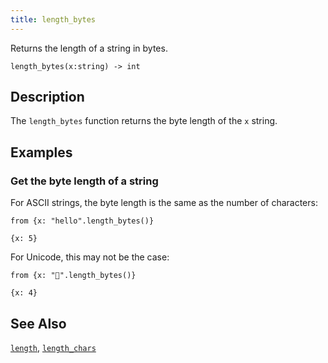 ```yaml
---
title: length_bytes
---
```


Returns the length of a string in bytes.

```tql
length_bytes(x:string) -> int
```

## Description

The `length_bytes` function returns the byte length of the `x` string.

## Examples

### Get the byte length of a string

For ASCII strings, the byte length is the same as the number of characters:

```tql
from {x: "hello".length_bytes()}
```

```tql
{x: 5}
```

For Unicode, this may not be the case:

```tql
from {x: "👻".length_bytes()}
```

```tql
{x: 4}
```

## See Also

[`length`](length), [`length_chars`](length_chars)
